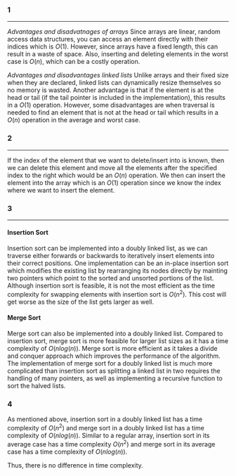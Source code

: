 ### 1

---

_Advantages and disadvatnages of arrays_
Since arrays are linear, random access data structures, you can access an element directly with their indices which is $O(1)$. However, since arrays have a fixed length, this can result in a waste of space. Also, inserting and deleting elements in the worst case is $O(n)$, which can be a costly operation.

_Advantages and disadvantages linked lists_
Unlike arrays and their fixed size when they are declared, linked lists can dynamically resize themselves so no memory is wasted. Another advantage is that if the element is at the head or tail (if the tail pointer is included in the implementation), this results in a $O(1)$ operation. However, some disadvantages are when traversal is needed to find an element that is not at the head or tail which results in a $O(n)$ operation in the average and worst case.

### 2

---

If the index of the element that we want to delete/insert into is known, then we can delete this element and move all the elements after the specified index to the right which would be an $O(n)$ operation. We then can insert the element into the array which is an $O(1)$ operation since we know the index where we want to insert the element.

### 3

---

#### Insertion Sort

Insertion sort can be implemented into a doubly linked list, as we can traverse either forwards or backwards to iteratively insert elements into their correct positions. One implementation can be an in-place insertion sort which modifies the existing list by rearranging its nodes directly by mainting two pointers which point to the sorted and unsorted portions of the list. Although insertion sort is feasible, it is not the most efficient as the time complexity for swapping elements with insertion sort is $O(n^2)$. This cost will get worse as the size of the list gets larger as well.

#### Merge Sort

Merge sort can also be implemented into a doubly linked list. Compared to insertion sort, merge sort is more feasible for larger list sizes as it has a time complexity of $O(n log(n))$. Merge sort is more efficient as it takes a divide and conquer approach which improves the performance of the algorithm. The implementation of merge sort for a doubly linked list is much more complicated than insertion sort as splitting a linked list in two requires the handling of many pointers, as well as implementing a recursive function to sort the halved lists.

### 4

As mentioned above, insertion sort in a doubly linked list has a time complexity of $O(n^2)$ and merge sort in a doubly linked list has a time complexity of $O(n log(n))$. Similar to a regular array, insertion sort in its average case has a time complexity $O(n^2)$ and merge sort in its average case has a time complexity of $O(n log(n))$.

Thus, there is no difference in time complexity.
